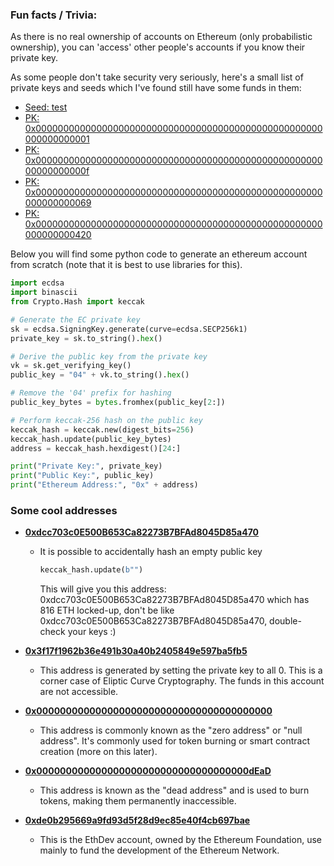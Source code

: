 ### Fun facts / Trivia:

As there is no real ownership of accounts on Ethereum (only probabilistic ownership), you can 'access' other people's accounts if you know their private key.

As some people don't take security very seriously, here's a small list of private keys and seeds which I've found still have some funds in them:

- [Seed: test](https://etherscan.io/address/0x2a260a110bc7b03f19c40a0bd04ff2c5dcb57594)
- [PK: 0x0000000000000000000000000000000000000000000000000000000000000001](https://etherscan.io/address/0x7e5f4552091a69125d5dfcb7b8c2659029395bdf)
- [PK: 0x000000000000000000000000000000000000000000000000000000000000000f](https://etherscan.io/address/0x8735015837bd10e05d9cf5ea43a2486bf4be156f)
- [PK: 0x0000000000000000000000000000000000000000000000000000000000000069](https://etherscan.io/address/0x0c95931d95694b3ef74071241827c09f25d40620)
- [PK: 0x0000000000000000000000000000000000000000000000000000000000000420](https://etherscan.io/address/0x4884abe82470adf54f4e19fa39712384c05112be)

Below you will find some python code to generate an ethereum account from scratch (note that it is best to use libraries for this).

```python
import ecdsa
import binascii
from Crypto.Hash import keccak

# Generate the EC private key
sk = ecdsa.SigningKey.generate(curve=ecdsa.SECP256k1)
private_key = sk.to_string().hex()

# Derive the public key from the private key
vk = sk.get_verifying_key()
public_key = "04" + vk.to_string().hex()

# Remove the '04' prefix for hashing
public_key_bytes = bytes.fromhex(public_key[2:])

# Perform keccak-256 hash on the public key
keccak_hash = keccak.new(digest_bits=256)
keccak_hash.update(public_key_bytes)
address = keccak_hash.hexdigest()[24:]

print("Private Key:", private_key)
print("Public Key:", public_key)
print("Ethereum Address:", "0x" + address)
```


### Some cool addresses

- **[0xdcc703c0E500B653Ca82273B7BFAd8045D85a470](https://etherscan.io/address/0xdcc703c0E500B653Ca82273B7BFAd8045D85a470)**
  - It is possible to accidentally hash an empty public key
    ```python
    keccak_hash.update(b"")
    ```
    This will give you this address: 0xdcc703c0E500B653Ca82273B7BFAd8045D85a470 which has 816 ETH locked-up, don't be like 0xdcc703c0E500B653Ca82273B7BFAd8045D85a470, double-check your keys :)

- **[0x3f17f1962b36e491b30a40b2405849e597ba5fb5](https://etherscan.io/address/0x3f17f1962b36e491b30a40b2405849e597ba5fb5)**
  - This address is generated by setting the private key to all 0. This is a corner case of Eliptic Curve Cryptography. The funds in this account are not accessible.

- **[0x0000000000000000000000000000000000000000](https://etherscan.io/address/0x0000000000000000000000000000000000000000)**
  - This address is commonly known as the "zero address" or "null address". It's commonly used for token burning or smart contract creation (more on this later).

- **[0x000000000000000000000000000000000000dEaD](https://etherscan.io/address/0x000000000000000000000000000000000000dEaD)**
  - This address is known as the "dead address" and is used to burn tokens, making them permanently inaccessible.

- **[0xde0b295669a9fd93d5f28d9ec85e40f4cb697bae](https://etherscan.io/address/0xde0b295669a9fd93d5f28d9ec85e40f4cb697bae)**
  - This is the EthDev account, owned by the Ethereum Foundation, use mainly to fund the development of the Ethereum Network.
